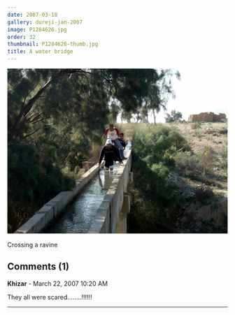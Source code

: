 ```yaml
---
date: 2007-03-18
gallery: dureji-jan-2007
image: P1284626.jpg
order: 32
thumbnail: P1284626-thumb.jpg
title: A water bridge
---
```


![A water bridge](./P1284626.jpg)

Crossing a ravine

<div id="comments">

## Comments (1)

**Khizar** - March 22, 2007 10:20 AM

They all were scared........!!!!!!

---

</div>